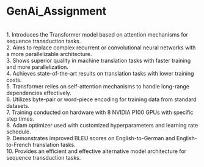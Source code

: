 # GenAi_Assignment
<br>
1. Introduces the Transformer model based on attention mechanisms for sequence transduction tasks.                <br>
2. Aims to replace complex recurrent or convolutional neural networks with a more parallelizable architecture.    <br>
3. Shows superior quality in machine translation tasks with faster training and more parallelization.             <br>
4. Achieves state-of-the-art results on translation tasks with lower training costs.                              <br>
5. Transformer relies on self-attention mechanisms to handle long-range dependencies effectively.                 <br>
6. Utilizes byte-pair or word-piece encoding for training data from standard datasets.                            <br>
7. Training conducted on hardware with 8 NVIDIA P100 GPUs with specific step times.                               <br>
8. Adam optimizer used with customized hyperparameters and learning rate schedule.                                <br>
9. Demonstrates improved BLEU scores on English-to-German and English-to-French translation tasks.                <br>
10. Provides an efficient and effective alternative model architecture for sequence transduction tasks.           <br>

